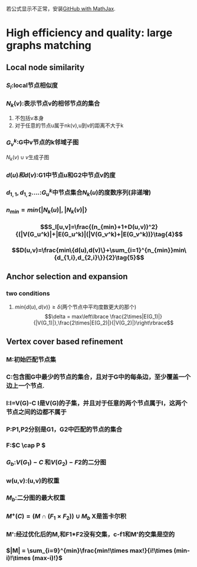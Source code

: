 若公式显示不正常，安装[GitHub with MathJax](https://chrome.google.com/webstore/detail/github-with-mathjax/ioemnmodlmafdkllaclgeombjnmnbima/related?utm_source=chrome-app-launcher-info-dialog).
# High efficiency and quality: large graphs matching
## Local node similarity
### $S_l$:local节点相似度
### $N_k(v)$:表示节点v的相邻节点的集合
1. 不包括v本身
2. 对于任意的节点u属于nk(v),u到v的距离不大于k

### $G_v^k$:G中v节点的k邻域子图
$N_k(v)\cup{v}$生成子图
### $d(u)和d(v)$:G1中节点u和G2中节点v的度
### $d_{1,1},d_{1,2}....$:$G_u^k$中节点集合$N_k(u)$的度数序列(非递增)
### $n_{min} = min\{|N_k(u)|,|N_k(v)|\}$
### $$S_l[u,v]=\frac{(n_{min}+1+D(u,v))^2}{(|V(G_u^k)|+|E(G_u^k)|(|V(G_v^k)+|E(G_v^k))}\tag{4}$$
### $$D(u,v)=\frac{min\{d(u),d(v)\}+\sum_{i=1}^{n_{min}}min\{d_{1,i},d_{2,i}\}}{2}\tag{5}$$

## Anchor selection and expansion

### two conditions
1. $min\lbrace d(u),d(v)\rbrace\ge\delta$(两个节点中平均度数更大的那个)
    $$\delta = max\left\lbrace \frac{2\times|E(G_1)|}{|V(G_1)|},\frac{2\times|E(G_2)|}{|V(G_2)|}\right\rbrace$$

## Vertex cover based refinement
### M:初始匹配节点集
### C:包含图G中最少的节点的集合，且对于G中的每条边，至少覆盖一个边上一个节点.
### I:I=V(G)-C I是V(G)的子集，并且对于任意的两个节点属于I，这两个节点之间的边都不属于
### P:P1,P2分别是G1，G2中匹配的节点的集合
### F:$C \cap P $
### $G_b$:$V(G_1)-C$ 和$V(G_2)-F2$的二分图
### w(u,v):(u,v)的权重
### $M_b$:二分图的最大权重
### $M^+(C)=(M \cap (F_1\times F_2))\cup M_b$ X是笛卡尔积
### M':经过优化后的M,和F1*F2没有交集，c-f1和M'的交集是空的

### $|M| = \sum_{i=9}^{min}\frac{min!\times max!}{i!\times (min-i)!\times (max-i)!}$
